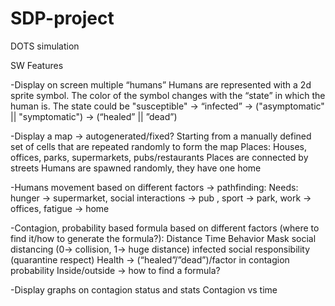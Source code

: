 # SDP-project
DOTS simulation 

SW Features

-Display on screen multiple “humans”
	Humans are represented with a 2d sprite symbol.
	The color of the symbol changes with the “state” in which the human is.
	The state could be "susceptible" -> “infected” -> ("asymptomatic" || "symptomatic") -> (“healed” || ”dead”)

-Display a map -> autogenerated/fixed? Starting from a manually defined set of cells that are repeated randomly to form the map
	Places: Houses, offices, parks, supermarkets, pubs/restaurants
	Places are connected by streets
	Humans are spawned randomly, they have one home

-Humans movement based on different factors -> pathfinding:
	Needs: hunger -> supermarket, social interactions -> pub , sport -> park, work -> offices, fatigue -> home

-Contagion, probability based formula based on different factors (where to find it/how to generate the formula?):
	Distance
	Time
	Behavior
		Mask 
		social distancing (0-> collision, 1-> huge distance)
		infected social responsibility (quarantine respect)
	Health -> (“healed”/”dead”)/factor in contagion probability 
	Inside/outside -> how to find a formula?

-Display graphs on contagion status and stats
	Contagion vs time

